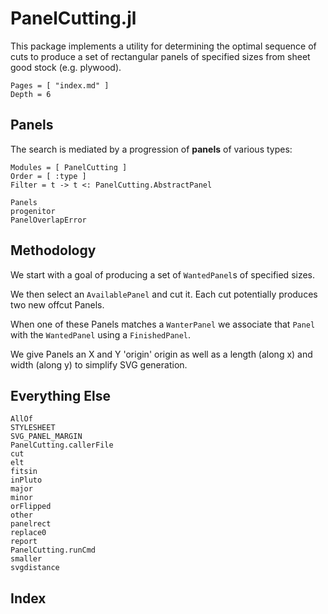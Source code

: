 # PanelCutting.jl

This package implements a utility for determining the optimal sequence
of cuts to produce a set of rectangular panels of specified sizes from
sheet good stock (e.g. plywood).


```@contents
Pages = [ "index.md" ]
Depth = 6
```


## Panels

The search is mediated by a progression of **panels** of various types:

```@autodocs
Modules = [ PanelCutting ]
Order = [ :type ]
Filter = t -> t <: PanelCutting.AbstractPanel
```

```@docs
Panels
progenitor
PanelOverlapError
```


## Methodology

We start with a goal of producing a set of `WantedPanel`s of specified
sizes.

We then select an `AvailablePanel` and cut it.  Each cut
potentially produces two new offcut Panels.

When one of these Panels matches a `WanterPanel` we associate that `Panel`
with the `WantedPanel` using a `FinishedPanel`.

We give Panels an X and Y 'origin' origin as well as a length (along
x) and width (along y) to simplify SVG generation.


## Everything Else

```@docs
AllOf
STYLESHEET
SVG_PANEL_MARGIN
PanelCutting.callerFile
cut
elt
fitsin
inPluto
major
minor
orFlipped
other
panelrect
replace0
report
PanelCutting.runCmd
smaller
svgdistance
```

## Index

```@index
```
